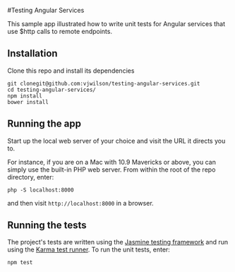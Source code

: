 #Testing Angular Services

This sample app illustrated how to write unit tests for Angular services that use $http calls to remote endpoints.

## Installation

Clone this repo and install its dependencies


    git clonegit@github.com:vjwilson/testing-angular-services.git
    cd testing-angular-services/
    npm install
    bower install

    
## Running the app

Start up the local web server of your choice and visit the URL it directs you to.

For instance, if you are on a Mac with 10.9 Mavericks or above, you can simply use the built-in PHP web server. From within the root of the repo directory, enter:

    php -S localhost:8000

and then visit `http://localhost:8000` in a browser.

## Running the tests

The project's tests are written using the [Jasmine testing framework](http://jasmine.github.io/) and run using the [Karma test runner](http://karma-runner.github.io/). To run the unit tests, enter:

    npm test



